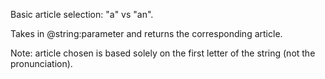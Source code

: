 Basic article selection: "a" vs "an". 

Takes in @string:parameter and returns the corresponding article. 

Note: article chosen is based solely on the first letter of the string (not the pronunciation).
